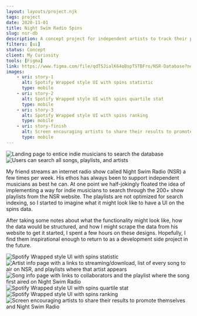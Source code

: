 ```yaml
---
layout: layouts/project.njk
tags: project
date: 2020-11-01
title: Night Swim Radio Spins
slug: nsr-db
description: A concept project for independent artists to track their plays on the radio and share on social media. Designed in Figma. Personal Project.
filters: [ui]
status: Concept
client: My Curiosity
tools: [Figma]
link: https://www.figma.com/file/qdTSJialK64oBspTSTBFro/NSR-Database?node-id=0%3A1
images:
    - uri: story-1
      alt: Spotify Wrapped style UI with spins statistic
      type: mobile
    - uri: story-2
      alt: Spotify Wrapped style UI with spins quartile stat
      type: mobile
    - uri: story-3
      alt: Spotify Wrapped style UI with spins ranking
      type: mobile
    - uri: story-finish
      alt: Screen encouraging artists to share their results to promote themselves and Night Swim Radio
      type: mobile
---
```


<div class="flex justify-around flex-wrap">
    <img src="{{site.projectImgURL}}/nsr-db/mobile/home@2x.png" alt="Landing page to entice indie musicians to search the database" class="m-4">
    <img src="{{site.projectImgURL}}/nsr-db/mobile/search@2x.png" alt="Users can search all songs, playlists, and artists" class="m-4">
</div>

My friend streams an internet radio show called Night Swim Radio (NSR) a few times per week. His ethos has always been to support independent musicians as best he can. At one point we half-jokingly floated the idea of implementing a way for indie musicians to search through the 200+ show playlists from the NSR website. The playlists are not optimized for search indexing, so I started to imagine what it might look like to have a UI on the spins data.

After taking some notes about what the functionality might look like, how the data would be structured, and how I might scrape the data from his website to get it started, I spent a few hours on these designs. Hopefully, I find them inspirational enough to return to as a development side project in the future.

<div class="flex justify-around flex-wrap">
    <img src="{{site.projectImgURL}}/nsr-db/mobile/song@2x.png" alt="Spotify Wrapped style UI with spins statistic" class="m-4">
    <img src="{{site.projectImgURL}}/nsr-db/mobile/artist@2x.png" alt="Artist info page with a links to streaming/download, list of every song to air on NSR, and playlists where that artist appears" class="m-4">
</div>

<div class="flex justify-around flex-wrap">
    <img src="{{site.projectImgURL}}/nsr-db/mobile/story-1@2x.png" alt="Song info page with links to collaborators and the playlist where the song first aired on Night Swim Radio" class="m-4">
    <img src="{{site.projectImgURL}}/nsr-db/mobile/story-2@2x.png" alt="Spotify Wrapped style UI with spins quartile stat" class="m-4">
</div>

<div class="flex justify-around flex-wrap">
    <img src="{{site.projectImgURL}}/nsr-db/mobile/story-3@2x.png" alt="Spotify Wrapped style UI with spins ranking" class="m-4">
    <img src="{{site.projectImgURL}}/nsr-db/mobile/story-finish@2x.png" alt="Screen encouraging artists to share their results to promote themselves and Night Swim Radio" class="m-4">
</div>
